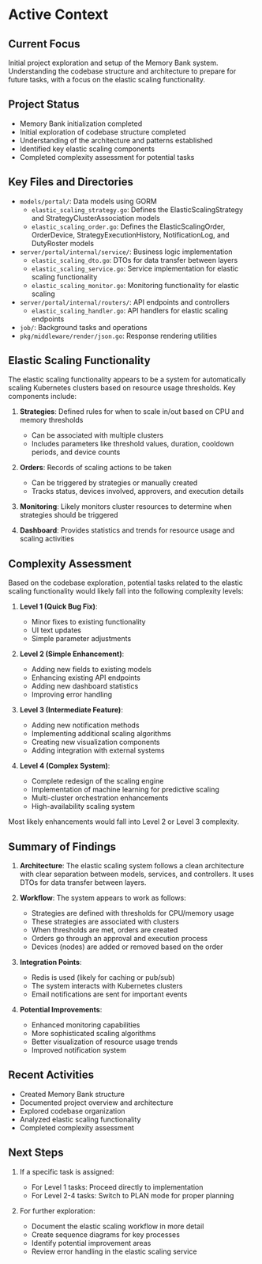 # Active Context

## Current Focus
Initial project exploration and setup of the Memory Bank system. Understanding the codebase structure and architecture to prepare for future tasks, with a focus on the elastic scaling functionality.

## Project Status
- Memory Bank initialization completed
- Initial exploration of codebase structure completed
- Understanding of the architecture and patterns established
- Identified key elastic scaling components
- Completed complexity assessment for potential tasks

## Key Files and Directories
- `models/portal/`: Data models using GORM
  - `elastic_scaling_strategy.go`: Defines the ElasticScalingStrategy and StrategyClusterAssociation models
  - `elastic_scaling_order.go`: Defines the ElasticScalingOrder, OrderDevice, StrategyExecutionHistory, NotificationLog, and DutyRoster models
- `server/portal/internal/service/`: Business logic implementation
  - `elastic_scaling_dto.go`: DTOs for data transfer between layers
  - `elastic_scaling_service.go`: Service implementation for elastic scaling functionality
  - `elastic_scaling_monitor.go`: Monitoring functionality for elastic scaling
- `server/portal/internal/routers/`: API endpoints and controllers
  - `elastic_scaling_handler.go`: API handlers for elastic scaling endpoints
- `job/`: Background tasks and operations
- `pkg/middleware/render/json.go`: Response rendering utilities

## Elastic Scaling Functionality
The elastic scaling functionality appears to be a system for automatically scaling Kubernetes clusters based on resource usage thresholds. Key components include:

1. **Strategies**: Defined rules for when to scale in/out based on CPU and memory thresholds
   - Can be associated with multiple clusters
   - Includes parameters like threshold values, duration, cooldown periods, and device counts

2. **Orders**: Records of scaling actions to be taken
   - Can be triggered by strategies or manually created
   - Tracks status, devices involved, approvers, and execution details

3. **Monitoring**: Likely monitors cluster resources to determine when strategies should be triggered

4. **Dashboard**: Provides statistics and trends for resource usage and scaling activities

## Complexity Assessment

Based on the codebase exploration, potential tasks related to the elastic scaling functionality would likely fall into the following complexity levels:

1. **Level 1 (Quick Bug Fix)**: 
   - Minor fixes to existing functionality
   - UI text updates
   - Simple parameter adjustments

2. **Level 2 (Simple Enhancement)**:
   - Adding new fields to existing models
   - Enhancing existing API endpoints
   - Adding new dashboard statistics
   - Improving error handling

3. **Level 3 (Intermediate Feature)**:
   - Adding new notification methods
   - Implementing additional scaling algorithms
   - Creating new visualization components
   - Adding integration with external systems

4. **Level 4 (Complex System)**:
   - Complete redesign of the scaling engine
   - Implementation of machine learning for predictive scaling
   - Multi-cluster orchestration enhancements
   - High-availability scaling system

Most likely enhancements would fall into Level 2 or Level 3 complexity.

## Summary of Findings

1. **Architecture**: The elastic scaling system follows a clean architecture with clear separation between models, services, and controllers. It uses DTOs for data transfer between layers.

2. **Workflow**: The system appears to work as follows:
   - Strategies are defined with thresholds for CPU/memory usage
   - These strategies are associated with clusters
   - When thresholds are met, orders are created
   - Orders go through an approval and execution process
   - Devices (nodes) are added or removed based on the order

3. **Integration Points**:
   - Redis is used (likely for caching or pub/sub)
   - The system interacts with Kubernetes clusters
   - Email notifications are sent for important events

4. **Potential Improvements**:
   - Enhanced monitoring capabilities
   - More sophisticated scaling algorithms
   - Better visualization of resource usage trends
   - Improved notification system

## Recent Activities
- Created Memory Bank structure
- Documented project overview and architecture
- Explored codebase organization
- Analyzed elastic scaling functionality
- Completed complexity assessment

## Next Steps
1. If a specific task is assigned:
   - For Level 1 tasks: Proceed directly to implementation
   - For Level 2-4 tasks: Switch to PLAN mode for proper planning

2. For further exploration:
   - Document the elastic scaling workflow in more detail
   - Create sequence diagrams for key processes
   - Identify potential improvement areas
   - Review error handling in the elastic scaling service 